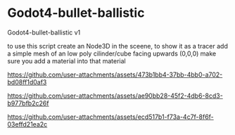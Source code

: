 # Godot4-bullet-ballistic
Godot4-bullet-ballistic v1

to use this script create an Node3D in the sceene, to show it as a tracer add a simple mesh of an low poly cilinder/cube facing upwards (0,0,0)
make sure you add a material into that material


https://github.com/user-attachments/assets/473b1bb4-37bb-4bb0-a702-bd08ff1d0af3



https://github.com/user-attachments/assets/ae90bb28-45f2-4db6-8cd3-b977bfb2c26f



https://github.com/user-attachments/assets/ecd517b1-f73a-4c7f-8f6f-03effd21ea2c

